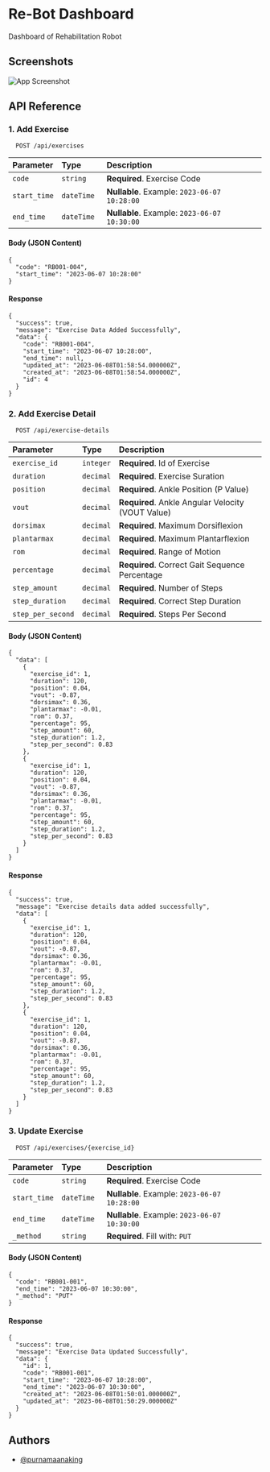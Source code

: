 
# Re-Bot Dashboard

Dashboard of  Rehabilitation Robot




## Screenshots

![App Screenshot](https://awesomescreenshot.s3.amazonaws.com/image/756918/40599055-36d66507d69971e01cb213ba873af2c2.png?X-Amz-Algorithm=AWS4-HMAC-SHA256&X-Amz-Credential=AKIAJSCJQ2NM3XLFPVKA%2F20230609%2Fus-east-1%2Fs3%2Faws4_request&X-Amz-Date=20230609T021129Z&X-Amz-Expires=28800&X-Amz-SignedHeaders=host&X-Amz-Signature=2536dee9baf5e2cc322c28c74f3780a679f162838e7e23607629fdbe68db2d68)


## API Reference

### 1. Add Exercise

```http
  POST /api/exercises
```

| Parameter | Type     | Description                |
| :-------- | :------- | :------------------------- |
| `code` | `string` | **Required**. Exercise Code |
| `start_time` | `dateTime ` | **Nullable**. Example: `2023-06-07 10:28:00` |
| `end_time` | `dateTime ` | **Nullable**. Example: `2023-06-07 10:30:00` |

#### Body (JSON Content)

```
{
  "code": "RB001-004",
  "start_time": "2023-06-07 10:28:00"
}
```

#### Response 

```
{
  "success": true,
  "message": "Exercise Data Added Successfully",
  "data": {
    "code": "RB001-004",
    "start_time": "2023-06-07 10:28:00",
    "end_time": null,
    "updated_at": "2023-06-08T01:58:54.000000Z",
    "created_at": "2023-06-08T01:58:54.000000Z",
    "id": 4
  }
}
```

### 2. Add Exercise Detail

```http
  POST /api/exercise-details
```

| Parameter | Type     | Description                       |
| :-------- | :------- | :-------------------------------- |
| `exercise_id` | `integer` | **Required**. Id of Exercise |
| `duration` | `decimal` | **Required**. Exercise Suration |
| `position` | `decimal` | **Required**. Ankle Position (P Value) |
| `vout` | `decimal` | **Required**. Ankle Angular Velocity (VOUT Value) |
| `dorsimax` | `decimal` | **Required**. Maximum Dorsiflexion |
| `plantarmax` | `decimal` | **Required**. Maximum Plantarflexion |
| `rom` | `decimal` | **Required**. Range of Motion |
| `percentage` | `decimal` | **Required**. Correct Gait Sequence Percentage |
| `step_amount` | `decimal` | **Required**. Number of Steps |
| `step_duration` | `decimal` | **Required**. Correct Step Duration |
| `step_per_second` | `decimal` | **Required**. Steps Per Second |

#### Body (JSON Content)

```
{
  "data": [
    {
      "exercise_id": 1,
      "duration": 120,
      "position": 0.04,
      "vout": -0.87,
      "dorsimax": 0.36,
      "plantarmax": -0.01,
      "rom": 0.37,
      "percentage": 95,
      "step_amount": 60,
      "step_duration": 1.2,
      "step_per_second": 0.83
    },
    {
      "exercise_id": 1,
      "duration": 120,
      "position": 0.04,
      "vout": -0.87,
      "dorsimax": 0.36,
      "plantarmax": -0.01,
      "rom": 0.37,
      "percentage": 95,
      "step_amount": 60,
      "step_duration": 1.2,
      "step_per_second": 0.83
    }
  ]
}
```

#### Response 

```
{
  "success": true,
  "message": "Exercise details data added successfully",
  "data": [
    {
      "exercise_id": 1,
      "duration": 120,
      "position": 0.04,
      "vout": -0.87,
      "dorsimax": 0.36,
      "plantarmax": -0.01,
      "rom": 0.37,
      "percentage": 95,
      "step_amount": 60,
      "step_duration": 1.2,
      "step_per_second": 0.83
    },
    {
      "exercise_id": 1,
      "duration": 120,
      "position": 0.04,
      "vout": -0.87,
      "dorsimax": 0.36,
      "plantarmax": -0.01,
      "rom": 0.37,
      "percentage": 95,
      "step_amount": 60,
      "step_duration": 1.2,
      "step_per_second": 0.83
    }
  ]
}
```

### 3. Update Exercise

```http
  POST /api/exercises/{exercise_id}
```

| Parameter | Type     | Description                |
| :-------- | :------- | :------------------------- |
| `code` | `string` | **Required**. Exercise Code |
| `start_time` | `dateTime ` | **Nullable**. Example: `2023-06-07 10:28:00` |
| `end_time` | `dateTime ` | **Nullable**. Example: `2023-06-07 10:30:00` |
| `_method` | `string ` | **Required**. Fill with: `PUT` |

#### Body (JSON Content)

```
{
  "code": "RB001-001",
  "end_time": "2023-06-07 10:30:00",
  "_method": "PUT"
}
```

#### Response 

```
{
  "success": true,
  "message": "Exercise Data Updated Successfully",
  "data": {
    "id": 1,
    "code": "RB001-001",
    "start_time": "2023-06-07 10:28:00",
    "end_time": "2023-06-07 10:30:00",
    "created_at": "2023-06-08T01:50:01.000000Z",
    "updated_at": "2023-06-08T01:50:29.000000Z"
  }
}
```


## Authors

- [@purnamaanaking](https://github.com/purnamaanaking)


